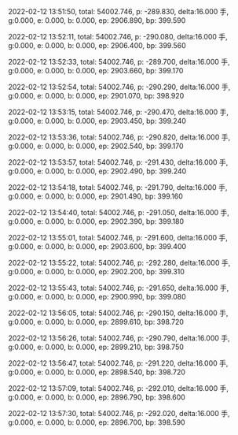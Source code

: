 2022-02-12 13:51:50, total: 54002.746, p: -289.830, delta:16.000 手, g:0.000, e: 0.000, b: 0.000, ep: 2906.890, bp: 399.590

2022-02-12 13:52:11, total: 54002.746, p: -290.080, delta:16.000 手, g:0.000, e: 0.000, b: 0.000, ep: 2906.400, bp: 399.560

2022-02-12 13:52:33, total: 54002.746, p: -289.700, delta:16.000 手, g:0.000, e: 0.000, b: 0.000, ep: 2903.660, bp: 399.170

2022-02-12 13:52:54, total: 54002.746, p: -290.290, delta:16.000 手, g:0.000, e: 0.000, b: 0.000, ep: 2901.070, bp: 398.920

2022-02-12 13:53:15, total: 54002.746, p: -290.470, delta:16.000 手, g:0.000, e: 0.000, b: 0.000, ep: 2903.450, bp: 399.240

2022-02-12 13:53:36, total: 54002.746, p: -290.820, delta:16.000 手, g:0.000, e: 0.000, b: 0.000, ep: 2902.540, bp: 399.170

2022-02-12 13:53:57, total: 54002.746, p: -291.430, delta:16.000 手, g:0.000, e: 0.000, b: 0.000, ep: 2902.490, bp: 399.240

2022-02-12 13:54:18, total: 54002.746, p: -291.790, delta:16.000 手, g:0.000, e: 0.000, b: 0.000, ep: 2901.490, bp: 399.160

2022-02-12 13:54:40, total: 54002.746, p: -291.050, delta:16.000 手, g:0.000, e: 0.000, b: 0.000, ep: 2902.390, bp: 399.180

2022-02-12 13:55:01, total: 54002.746, p: -291.600, delta:16.000 手, g:0.000, e: 0.000, b: 0.000, ep: 2903.600, bp: 399.400

2022-02-12 13:55:22, total: 54002.746, p: -292.280, delta:16.000 手, g:0.000, e: 0.000, b: 0.000, ep: 2902.200, bp: 399.310

2022-02-12 13:55:43, total: 54002.746, p: -291.650, delta:16.000 手, g:0.000, e: 0.000, b: 0.000, ep: 2900.990, bp: 399.080

2022-02-12 13:56:05, total: 54002.746, p: -290.150, delta:16.000 手, g:0.000, e: 0.000, b: 0.000, ep: 2899.610, bp: 398.720

2022-02-12 13:56:26, total: 54002.746, p: -290.790, delta:16.000 手, g:0.000, e: 0.000, b: 0.000, ep: 2899.210, bp: 398.750

2022-02-12 13:56:47, total: 54002.746, p: -291.220, delta:16.000 手, g:0.000, e: 0.000, b: 0.000, ep: 2898.540, bp: 398.720

2022-02-12 13:57:09, total: 54002.746, p: -292.010, delta:16.000 手, g:0.000, e: 0.000, b: 0.000, ep: 2896.790, bp: 398.600

2022-02-12 13:57:30, total: 54002.746, p: -292.020, delta:16.000 手, g:0.000, e: 0.000, b: 0.000, ep: 2896.700, bp: 398.590